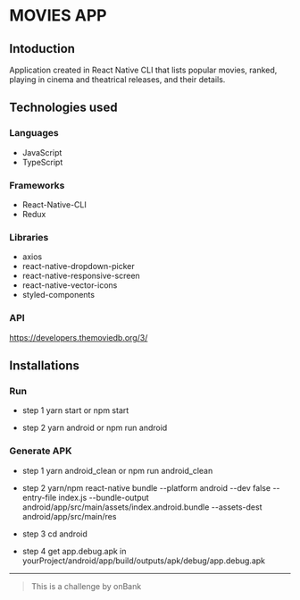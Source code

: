 # MOVIES APP

## Intoduction

Application created in React Native CLI that lists popular movies, ranked, playing in cinema and theatrical releases, and their details.

## Technologies used

### Languages

- JavaScript
- TypeScript

### Frameworks

- React-Native-CLI
- Redux

### Libraries

- axios
- react-native-dropdown-picker
- react-native-responsive-screen
- react-native-vector-icons
- styled-components

### API

https://developers.themoviedb.org/3/


## Installations

### Run
- step 1
  yarn start or npm start
  
- step 2
  yarn android or npm run android

### Generate APK

- step 1
yarn android_clean or npm run android_clean

- step 2
yarn/npm react-native bundle --platform android --dev false --entry-file index.js --bundle-output android/app/src/main/assets/index.android.bundle --assets-dest android/app/src/main/res

- step 3
cd android

- step 4
get app.debug.apk in yourProject/android/app/build/outputs/apk/debug/app.debug.apk



----------

> This is a challenge by onBank
